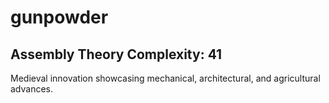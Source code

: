 # gunpowder

## Assembly Theory Complexity: 41
Medieval innovation showcasing mechanical, architectural, and agricultural advances.
